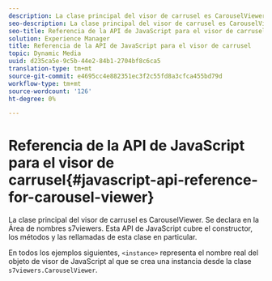 ```yaml
---
description: La clase principal del visor de carrusel es CarouselViewer. Se declara en la Área de nombres s7viewers. Esta API de JavaScript cubre el constructor, los métodos y las rellamadas de esta clase en particular.
seo-description: La clase principal del visor de carrusel es CarouselViewer. Se declara en la Área de nombres s7viewers. Esta API de JavaScript cubre el constructor, los métodos y las rellamadas de esta clase en particular.
seo-title: Referencia de la API de JavaScript para el visor de carrusel
solution: Experience Manager
title: Referencia de la API de JavaScript para el visor de carrusel
topic: Dynamic Media
uuid: d235ca5e-9c5b-44e2-84b1-2704bf8c6ca5
translation-type: tm+mt
source-git-commit: e4695cc4e882351ec3f2c55fd8a3cfca455bd79d
workflow-type: tm+mt
source-wordcount: '126'
ht-degree: 0%

---
```



# Referencia de la API de JavaScript para el visor de carrusel{#javascript-api-reference-for-carousel-viewer}

La clase principal del visor de carrusel es CarouselViewer. Se declara en la Área de nombres s7viewers. Esta API de JavaScript cubre el constructor, los métodos y las rellamadas de esta clase en particular.

En todos los ejemplos siguientes, `<instance>` representa el nombre real del objeto de visor de JavaScript al que se crea una instancia desde la clase `s7viewers.CarouselViewer`.

